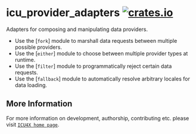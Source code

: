 # icu_provider_adapters [![crates.io](https://img.shields.io/crates/v/icu_provider_adapters)](https://crates.io/crates/icu_provider_adapters)

Adapters for composing and manipulating data providers.

- Use the [`fork`] module to marshall data requests between multiple possible providers.
- Use the [`either`] module to choose between multiple provider types at runtime.
- Use the [`filter`] module to programmatically reject certain data requests.
- Use the [`fallback`] module to automatically resolve arbitrary locales for data loading.

## More Information

For more information on development, authorship, contributing etc. please visit [`ICU4X home page`](https://github.com/unicode-org/icu4x).
